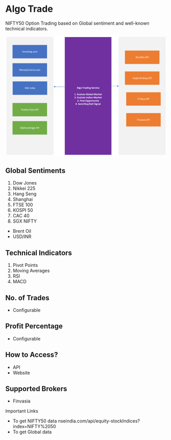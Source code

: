 # Algo Trade

NIFTY50 Option Trading based on Global sentiment and well-known technical indicators.

![Basic Flow Diagram](https://github.com/Aravin/Algo-Trade/raw/main/assets/images/basic-flow-diagram.png)


## Global Sentiments

1. Dow Jones
2. Nikkei 225
3. Hang Seng
4. Shanghai
5. FTSE 100
6. KOSPI 50
7. CAC 40
8. SGX NIFTY

* Brent Oil
* USD/INR

## Technical Indicators

1. Pivot Points
2. Moving Averages
3. RSI
4. MACD

## No. of Trades

* Configurable

## Profit Percentage

* Configurable

## How to Access?

* API
* Website

## Supported Brokers

* Finvasia

Important Links

* To get NIFTY50 data nseindia.com/api/equity-stockIndices?index=NIFTY%2050
* To get Global data 
